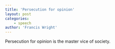 ```yaml
---
title: 'Persecution for opinion'
layout: post
categories:
    - speech
author: 'Francis Wright'
---
```


Persecution for opinion is the master vice of society.